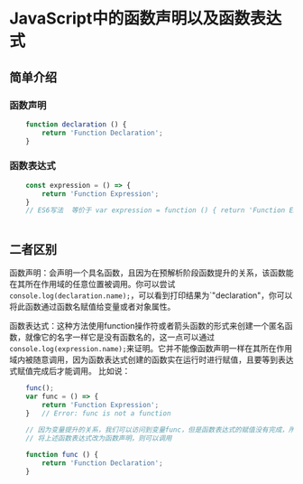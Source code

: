 # JavaScript中的函数声明以及函数表达式
## 简单介绍
### 函数声明
```javascript
    function declaration () {
        return 'Function Declaration';
    }
```
### 函数表达式
```javascript
    const expression = () => {
        return 'Function Expression';
    } 
    // ES6写法  等价于 var expression = function () { return 'Function Expression'; }
    
```
## 二者区别
函数声明：会声明一个具名函数，且因为在预解析阶段函数提升的关系，该函数能在其所在作用域的任意位置被调用。你可以尝试`console.log(declaration.name);`，可以看到打印结果为`"declaration"，你可以将此函数通过函数名赋值给变量或者对象属性。

函数表达式：这种方法使用function操作符或者箭头函数的形式来创建一个匿名函数，就像它的名字一样它是没有函数名的，这一点可以通过`console.log(expression.name);`来证明。它并不能像函数声明一样在其所在作用域内被随意调用，因为函数表达式创建的函数实在运行时进行赋值，且要等到表达式赋值完成后才能调用。
比如说：
```javascript
    func();
    var func = () => {
        return 'Function Expression';
    }   // Error: func is not a function
    
    // 因为变量提升的关系，我们可以访问到变量func，但是函数表达式的赋值没有完成，所以还不能进行调用
    // 将上述函数表达式改为函数声明，则可以调用

    function func () {
        return 'Function Declaration';
    }

```
